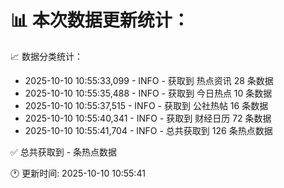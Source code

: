 📊 本次数据更新统计：
==========================

📈 数据分类统计：
- 2025-10-10 10:55:33,099 - INFO - 获取到 热点资讯 28 条数据
- 2025-10-10 10:55:35,488 - INFO - 获取到 今日热点 10 条数据
- 2025-10-10 10:55:37,515 - INFO - 获取到 公社热帖 16 条数据
- 2025-10-10 10:55:40,341 - INFO - 获取到 财经日历 72 条数据
- 2025-10-10 10:55:41,704 - INFO - 总共获取到 126 条热点数据

✅ 总共获取到 - 条热点数据

🕐 更新时间: 2025-10-10 10:55:41
